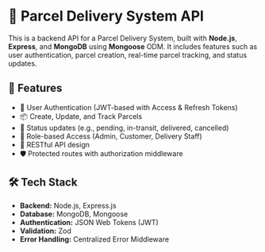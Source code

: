 # 🚚 Parcel Delivery System API

This is a backend API for a Parcel Delivery System, built with **Node.js**, **Express**, and **MongoDB** using **Mongoose** ODM. It includes features such as user authentication, parcel creation, real-time parcel tracking, and status updates.

## 📌 Features

- 🔐 User Authentication (JWT-based with Access & Refresh Tokens)
- 📦 Create, Update, and Track Parcels
- 🚦 Status updates (e.g., pending, in-transit, delivered, cancelled)
- 📁 Role-based Access (Admin, Customer, Delivery Staff)
- 🧾 RESTful API design
- 🛡️ Protected routes with authorization middleware

## 🛠️ Tech Stack

- **Backend:** Node.js, Express.js
- **Database:** MongoDB, Mongoose
- **Authentication:** JSON Web Tokens (JWT)
- **Validation:** Zod
- **Error Handling:** Centralized Error Middleware
